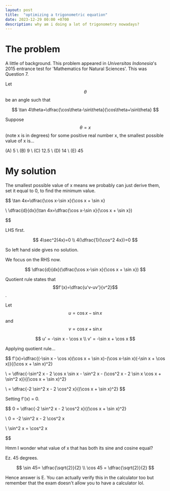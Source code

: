```yaml
---
layout: post
title:  "optimizing a trigonometric equation"
date: 2023-12-29 00:00 +0700
description: why am i doing a lot of trigonometry nowadays? 
---
```


# The problem

A little of background. This problem appeared in *Universitas Indonesia*'s 2015 entrance test for 
'Mathematics for Natural Sciences'. This was Question 7.

Let $$\theta$$ be an angle such that

$$
\tan 4\theta=\dfrac{\cos\theta-\sin\theta}{\cos\theta+\sin\theta}
$$

Suppose $$\theta=x$$ (note x is in degrees) for some positive real number x, the smallest possible value of x is...

(A) 5
\\
(B) 9
\\
(C) 12.5
\\
(D) 14
\\
(E) 45
# My solution

The smallest possible value of x means we probably can just derive them, set it equal to 0, to find the minimum value.

$$
\tan 4x=\dfrac{\cos x-\sin x}{\cos x + \sin x}

\\ \dfrac{d}{dx}(\tan 4x=\dfrac{\cos x-\sin x}{\cos x + \sin x})

$$

LHS first.

$$
4\sec^2(4x)=0
\\ 4(\dfrac{1}{\cos^2 4x})=0
$$

So left hand side gives no solution.

We focus on the RHS now.

$$
\dfrac{d}{dx}(\dfrac{\cos x-\sin x}{\cos x + \sin x})
$$

Quotient rule states that $$f'(x)=\dfrac{u'v-uv'}{v^2}$$.

Let $$u=\cos x-\sin x$$ and $$v=\cos x + \sin x$$

$$
u' = -\sin x - \cos x
\\ v' = -\sin x + \cos x
$$

Applying quotient rule...


$$
f'(x)=\dfrac{(-\sin x - \cos x)(\cos x + \sin x)-(\cos x-\sin x)(-\sin x + \cos x)}{(\cos x + \sin x)^2}

\\ = \dfrac{-\sin^2 x - 2 \cos x \sin x - \sin^2 x - (\cos^2 x - 2 \sin x \cos x + \sin^2 x)}{(\cos x + \sin x)^2}

\\ = \dfrac{-2 \sin^2 x - 2 \cos^2 x}{(\cos x + \sin x)^2}
$$

Setting f'(x) = 0.

$$
0 = \dfrac{-2 \sin^2 x - 2 \cos^2 x}{(\cos x + \sin x)^2}

\\ 0 = -2 \sin^2 x - 2 \cos^2 x

\\ \sin^2 x = \cos^2 x

$$

Hmm I wonder what value of x that has both its sine and cosine equal?

Ez. 45 degrees.

$$
\sin 45= \dfrac{\sqrt{2}}{2}
\\ \cos 45 = \dfrac{\sqrt{2}}{2}
$$

Hence answer is E. You can actually verify this in the calculator too but remember that the exam doesn't allow you to have a calculator lol.



